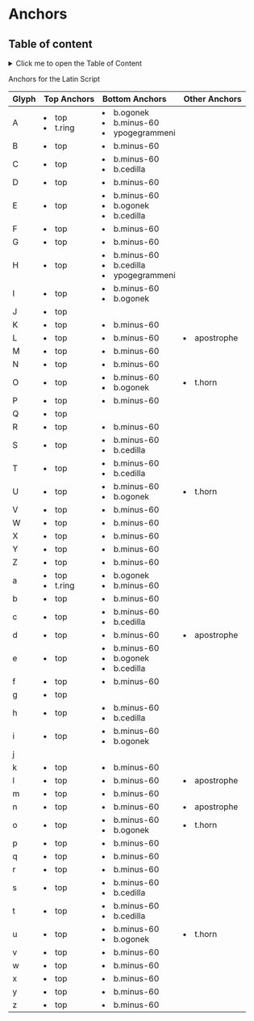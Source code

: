 # Anchors  
  
##  Table of content
<details>
  <summary>Click me to open the Table of Content</summary>  
  
+ <a id=tc_graveabove></a>Latin Script [:arrows_counterclockwise:](#graveabove)  
+ <a id=tc_dotabove></a>Greek Script [:arrows_counterclockwise:](#dotabove)  
+ <a id=tc_breve></a>Cyrillic Script [:arrows_counterclockwise:](#breve)   
</details>    
  
Anchors for the Latin Script

| Glyph | Top Anchors | Bottom Anchors | Other Anchors |    
|:---- |:---- |:---- |:---- | 
| A | <li>top</li> <li>t.ring</li> | <li>b.ogonek</li> <li>b.minus-60</li> <li>ypogegrammeni</li> | | 
| B | <li>top</li> | <li>b.minus-60</li> | | 
| C | <li>top</li> | <li>b.minus-60</li> <li>b.cedilla</li> | | 
| D | <li>top</li> | <li>b.minus-60</li> | | 
| E | <li>top</li> | <li>b.minus-60</li> <li>b.ogonek</li> <li>b.cedilla</li> | | 
| F | <li>top</li> | <li>b.minus-60</li> | | 
| G | <li>top</li> | <li>b.minus-60</li> | | 
| H | <li>top</li> | <li>b.minus-60</li> <li>b.cedilla</li> <li>ypogegrammeni</li> | | 
| I | <li>top</li> | <li>b.minus-60</li> <li>b.ogonek</li> | | 
| J | <li>top</li> | | | 
| K | <li>top</li> | <li>b.minus-60</li> | | 
| L | <li>top</li> | <li>b.minus-60</li> | <li>apostrophe</li> | 
| M | <li>top</li> | <li>b.minus-60</li> | | 
| N | <li>top</li> | <li>b.minus-60</li> | | 
| O | <li>top</li> | <li>b.minus-60</li> <li>b.ogonek</li> | <li>t.horn</li> | 
| P | <li>top</li> | <li>b.minus-60</li> | | 
| Q | <li>top</li> | | | 
| R | <li>top</li> | <li>b.minus-60</li> | | 
| S | <li>top</li> | <li>b.minus-60</li> <li>b.cedilla</li> | | 
| T | <li>top</li> | <li>b.minus-60</li> <li>b.cedilla</li> | | 
| U | <li>top</li> | <li>b.minus-60</li> <li>b.ogonek</li> | <li>t.horn</li> | 
| V | <li>top</li> | <li>b.minus-60</li> | | 
| W | <li>top</li> | <li>b.minus-60</li> | | 
| X | <li>top</li> | <li>b.minus-60</li> | | 
| Y | <li>top</li> | <li>b.minus-60</li> | | 
| Z | <li>top</li> | <li>b.minus-60</li> | | 
| a | <li>top</li> <li>t.ring</li> | <li>b.ogonek</li> <li>b.minus-60</li> | | 
| b | <li>top</li> | <li>b.minus-60</li> | | 
| c | <li>top</li> | <li>b.minus-60</li> <li>b.cedilla</li> | | 
| d | <li>top</li> | <li>b.minus-60</li> | <li>apostrophe</li> | 
| e | <li>top</li> | <li>b.minus-60</li> <li>b.ogonek</li> <li>b.cedilla</li> | | 
| f | <li>top</li> | <li>b.minus-60</li> | | 
| g | <li>top</li> | | | 
| h | <li>top</li> | <li>b.minus-60</li> <li>b.cedilla</li> | | 
| i | <li>top</li> | <li>b.minus-60</li> <li>b.ogonek</li> | | 
| j | | | | 
| k | <li>top</li> | <li>b.minus-60</li> | | 
| l | <li>top</li> | <li>b.minus-60</li> | <li>apostrophe</li> | 
| m | <li>top</li> | <li>b.minus-60</li> | | 
| n | <li>top</li> | <li>b.minus-60</li> | <li>apostrophe</li> | 
| o | <li>top</li> | <li>b.minus-60</li> <li>b.ogonek</li> | <li>t.horn</li> | 
| p | <li>top</li> | <li>b.minus-60</li> | | 
| q | <li>top</li> | <li>b.minus-60</li> | | 
| r | <li>top</li> | <li>b.minus-60</li> | | 
| s | <li>top</li> | <li>b.minus-60</li> <li>b.cedilla</li> | | 
| t | <li>top</li> | <li>b.minus-60</li> <li>b.cedilla</li> | | 
| u | <li>top</li> | <li>b.minus-60</li> <li>b.ogonek</li> | <li>t.horn</li> | 
| v | <li>top</li> | <li>b.minus-60</li> | | 
| w | <li>top</li> | <li>b.minus-60</li> | | 
| x | <li>top</li> | <li>b.minus-60</li> | | 
| y | <li>top</li> | <li>b.minus-60</li> | | 
| z | <li>top</li> | <li>b.minus-60</li> | | 